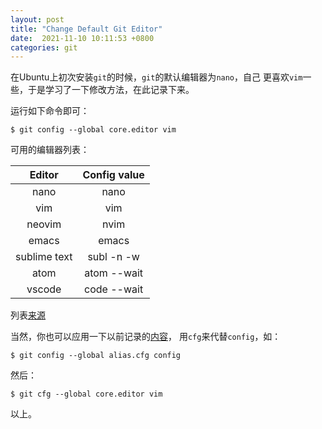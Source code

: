 ```yaml
---
layout: post
title: "Change Default Git Editor"
date:  2021-11-10 10:11:53 +0800
categories: git
---
```


在Ubuntu上初次安装`git`的时候，`git`的默认编辑器为`nano`，自己
更喜欢`vim`一些，于是学习了一下修改方法，在此记录下来。

运行如下命令即可：
```
$ git config --global core.editor vim
```

可用的编辑器列表：

| Editor  | Config value |
| :---:   |  :---:       |
| nano	  | nano         |
| vim	  | vim          |
| neovim  | nvim         |
| emacs   | emacs        |
| sublime text | subl -n -w |
| atom	  | atom --wait |
| vscode  | code --wait |
列表[来源](https://koenwoortman.com/git-change-default-editor/)

当然，你也可以应用一下以前记录的[内容](https://guo-sj.github.io/git/2021/11/08/git-alias.html)，
用`cfg`来代替`config`，如：
```
$ git config --global alias.cfg config
```
然后：
```
$ git cfg --global core.editor vim
```

以上。
